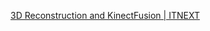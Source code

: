 [3D Reconstruction and KinectFusion | ITNEXT](https://itnext.io/understanding-real-time-3d-reconstruction-and-kinectfusion-33d61d1cd402)
